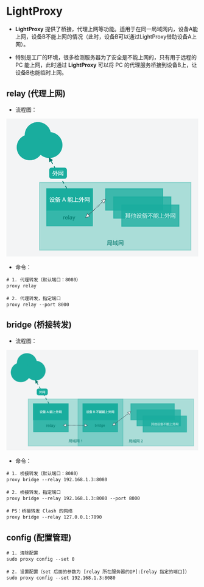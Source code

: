 # LightProxy

+ **LightProxy** 提供了桥接，代理上网等功能。适用于在同一局域网内，设备A能上网，设备B不能上网的情况（此时，设备B可以通过LightProxy借助设备A上网）。

+ 特别是工厂的环境，很多检测服务器为了安全是不能上网的，只有用于远程的 PC 能上网，此时通过 **LightProxy** 可以将 PC 的代理服务桥接到设备B上，让设备B也能临时上网。

## relay (代理上网)

+ 流程图：

![LightProxy-Relay.png](assets/LightProxy-Relay.png)

+ 命令：

```shell
# 1. 代理转发（默认端口：8080）
proxy relay

# 2. 代理转发，指定端口
proxy relay --port 8000
```
## bridge (桥接转发)

+ 流程图：

![LightProxy-Bridge.png](assets/LightProxy-Bridge.png)

+ 命令：

```shell
# 1. 桥接转发（默认端口：8080）
proxy bridge --relay 192.168.1.3:8080

# 2. 桥接转发，指定端口
proxy bridge --relay 192.168.1.3:8080 --port 8000

# PS：桥接转发 Clash 的网络
proxy bridge --relay 127.0.0.1:7890
```

## config (配置管理)

```shell
# 1. 清除配置
sudo proxy config --set 0

# 2. 设置配置（set 后面的参数为 [relay 所在服务器的IP]:[relay 指定的端口]）
sudo proxy config --set 192.168.1.3:8080
```
